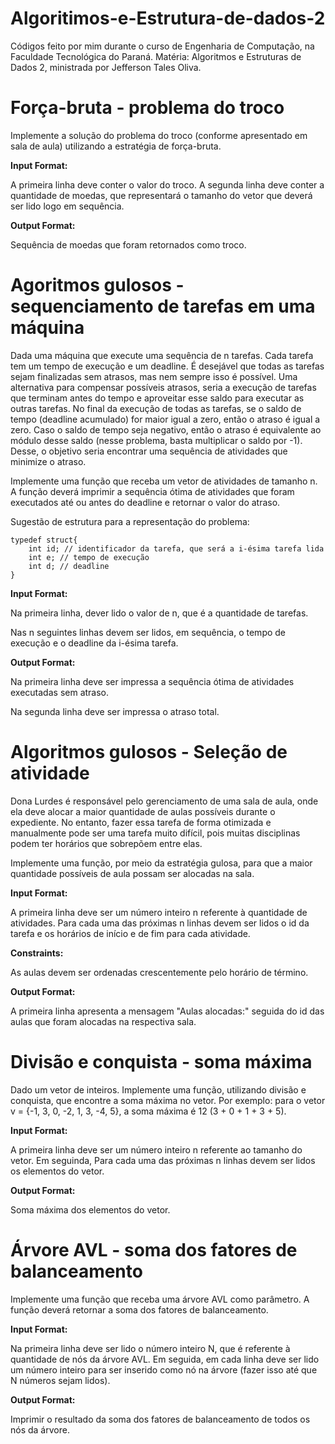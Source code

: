 # Algoritimos-e-Estrutura-de-dados-2
Códigos feito por mim durante o curso de Engenharia de Computação, na Faculdade Tecnológica do Paraná. Matéria: Algoritmos e Estruturas de Dados 2, ministrada por Jefferson Tales Oliva.

# Força-bruta - problema do troco
Implemente a solução do problema do troco (conforme apresentado em sala de aula) utilizando a estratégia de força-bruta.

**Input Format:**

A primeira linha deve conter o valor do troco. A segunda linha deve conter a quantidade de moedas, que representará o tamanho do vetor que deverá ser lido logo em sequência.

**Output Format:**

Sequência de moedas que foram retornados como troco.

# Agoritmos gulosos - sequenciamento de tarefas em uma máquina
Dada uma máquina que execute uma sequência de n tarefas. Cada tarefa tem um tempo de execução e um deadline. É desejável que todas as tarefas sejam finalizadas sem atrasos, mas nem sempre isso é possível. Uma alternativa para compensar possíveis atrasos, seria a execução de tarefas que terminam antes do tempo e aproveitar esse saldo para executar as outras tarefas. No final da execução de todas as tarefas, se o saldo de tempo (deadline acumulado) for maior igual a zero, então o atraso é igual a zero. Caso o saldo de tempo seja negativo, então o atraso é equivalente ao módulo desse saldo (nesse problema, basta multiplicar o saldo por -1). Desse, o objetivo seria encontrar uma sequência de atividades que minimize o atraso.

Implemente uma função que receba um vetor de atividades de tamanho n. A função deverá imprimir a sequência ótima de atividades que foram executados até ou antes do deadline e retornar o valor do atraso.

Sugestão de estrutura para a representação do problema:

    typedef struct{
        int id; // identificador da tarefa, que será a i-ésima tarefa lida
        int e; // tempo de execução
        int d; // deadline
    }
    
**Input Format:**

Na primeira linha, dever lido o valor de n, que é a quantidade de tarefas.

Nas n seguintes linhas devem ser lidos, em sequência, o tempo de execução e o deadline da i-ésima tarefa.

**Output Format:**

Na primeira linha deve ser impressa a sequência ótima de atividades executadas sem atraso.

Na segunda linha deve ser impressa o atraso total.

# Algoritmos gulosos - Seleção de atividade
Dona Lurdes é responsável pelo gerenciamento de uma sala de aula, onde ela deve alocar a maior quantidade de aulas possíveis durante o expediente. No entanto, fazer essa tarefa de forma otimizada e manualmente pode ser uma tarefa muito difícil, pois muitas disciplinas podem ter horários que sobrepõem entre elas.

Implemente uma função, por meio da estratégia gulosa, para que a maior quantidade possíveis de aula possam ser alocadas na sala.

**Input Format:**

A primeira linha deve ser um número inteiro n referente à quantidade de atividades. Para cada uma das próximas n linhas devem ser lidos o id da tarefa e os horários de início e de fim para cada atividade.

**Constraints:**

As aulas devem ser ordenadas crescentemente pelo horário de término.

**Output Format:**

A primeira linha apresenta a mensagem "Aulas alocadas:" seguida do id das aulas que foram alocadas na respectiva sala.

# Divisão e conquista - soma máxima
Dado um vetor de inteiros. Implemente uma função, utilizando divisão e conquista, que encontre a soma máxima no vetor. Por exemplo: para o vetor v = {-1, 3, 0, -2, 1, 3, -4, 5}, a soma máxima é 12 (3 + 0 + 1 + 3 + 5).

**Input Format:**

A primeira linha deve ser um número inteiro n referente ao tamanho do vetor. Em seguinda, Para cada uma das próximas n linhas devem ser lidos os elementos do vetor.

**Output Format:**

Soma máxima dos elementos do vetor.


# Árvore AVL - soma dos fatores de balanceamento
Implemente uma função que receba uma árvore AVL como parâmetro. A função deverá retornar a soma dos fatores de balanceamento.

**Input Format:**

Na primeira linha deve ser lido o número inteiro N, que é referente à quantidade de nós da árvore AVL. Em seguida, em cada linha deve ser lido um número inteiro para ser inserido como nó na árvore (fazer isso até que N números sejam lidos).

**Output Format:**

Imprimir o resultado da soma dos fatores de balanceamento de todos os nós da árvore.
